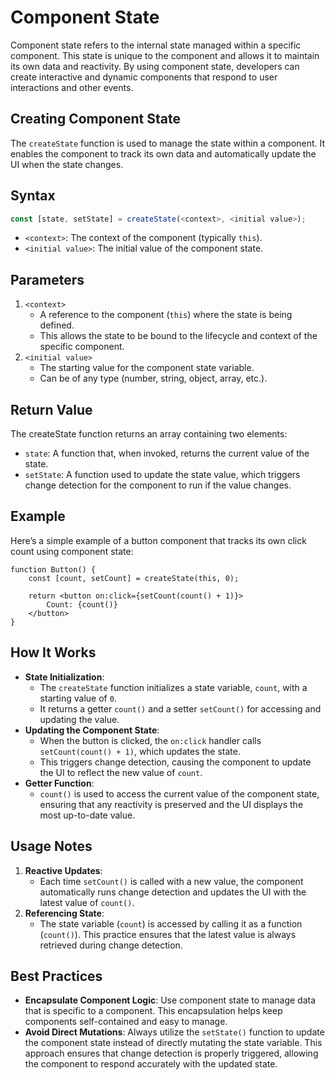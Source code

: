 # Component State

Component state refers to the internal state managed within a specific component. This state is unique to the component and allows it to maintain its own data and reactivity. By using component state, developers can create interactive and dynamic components that respond to user interactions and other events.

## Creating Component State

The `createState` function is used to manage the state within a component. It enables the component to track its own data and automatically update the UI when the state changes.

## Syntax

```ts
const [state, setState] = createState(<context>, <initial value>);
```

* `<context>`: The context of the component (typically `this`).
* `<initial value>`: The initial value of the component state.

## Parameters

1. `<context>`
    * A reference to the component (`this`) where the state is being defined.
    * This allows the state to be bound to the lifecycle and context of the specific component.
2. `<initial value>`
    * The starting value for the component state variable.
    * Can be of any type (number, string, object, array, etc.).

## Return Value

The createState function returns an array containing two elements:
* `state`: A function that, when invoked, returns the current value of the state.
* `setState`: A function used to update the state value, which triggers change detection for the component to run if the value changes.

## Example

Here’s a simple example of a button component that tracks its own click count using component state:

```tsx
function Button() {
    const [count, setCount] = createState(this, 0);

    return <button on:click={setCount(count() + 1)}>
        Count: {count()}
    </button>
}
```

## How It Works

* **State Initialization**:
    * The `createState` function initializes a state variable, `count`, with a starting value of `0`.
    * It returns a getter `count()` and a setter `setCount()` for accessing and updating the value.
* **Updating the Component State**:
    * When the button is clicked, the `on:click` handler calls `setCount(count() + 1)`, which updates the state.
    * This triggers change detection, causing the component to update the UI to reflect the new value of `count`.
* **Getter Function**:
    * `count()` is used to access the current value of the component state, ensuring that any reactivity is preserved and the UI displays the most up-to-date value.

## Usage Notes
1. **Reactive Updates**:
    * Each time `setCount()` is called with a new value, the component automatically runs change detection and updates the UI with the latest value of `count()`.
2. **Referencing State**:
    * The state variable (`count`) is accessed by calling it as a function (`count()`). This practice ensures that the latest value is always retrieved during change detection.

## Best Practices
* **Encapsulate Component Logic**: Use component state to manage data that is specific to a component. This encapsulation helps keep components self-contained and easy to manage.
* **Avoid Direct Mutations**: Always utilize the `setState()` function to update the component state instead of directly mutating the state variable. This approach ensures that change detection is properly triggered, allowing the component to respond accurately with the updated state.

